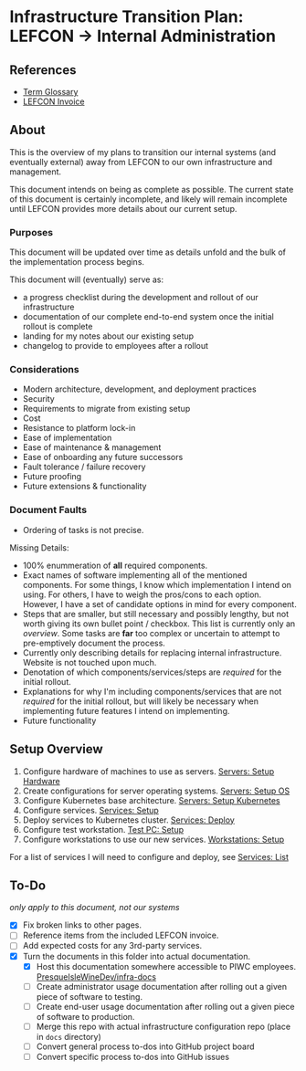 # Infrastructure Transition Plan: LEFCON -> Internal Administration

## References

- [Term Glossary](./glossary.md)
- [LEFCON Invoice](./invoice-lefcon-monthly-feb23.pdf)

## About

This is the overview of my plans to transition our internal systems (and eventually external) away from LEFCON to our own infrastructure and management.

This document intends on being as complete as possible.
The current state of this document is certainly incomplete, and likely will remain incomplete until LEFCON provides more details about our current setup.

### Purposes

This document will be updated over time as details unfold and the bulk of the implementation process begins.

This document will (eventually) serve as:

- a progress checklist during the development and rollout of our infrastructure
- documentation of our complete end-to-end system once the initial rollout is complete
- landing for my notes about our existing setup
- changelog to provide to employees after a rollout

### Considerations

- Modern architecture, development, and deployment practices
- Security
- Requirements to migrate from existing setup
- Cost
- Resistance to platform lock-in
- Ease of implementation
- Ease of maintenance & management
- Ease of onboarding any future successors
- Fault tolerance / failure recovery
- Future proofing
- Future extensions & functionality

### Document Faults

- Ordering of tasks is not precise.

Missing Details:

- 100% enummeration of **all** required components.
- Exact names of software implementing all of the mentioned components. For some things, I know which implementation I intend on using. For others, I have to weigh the pros/cons to each option. However, I have a set of candidate options in mind for every component.
- Steps that are smaller, but still necessary and possibly lengthy, but not worth giving its own bullet point / checkbox. This list is currently only an *overview*. Some tasks are **far** too complex or uncertain to attempt to pre-emptively document the process.
- Currently only describing details for replacing internal infrastructure. Website is not touched upon much.
- Denotation of which components/services/steps are *required* for the initial rollout.
- Explanations for why I'm including components/services that are not *required* for the initial rollout, but will likely be necessary when implementing future features I intend on implementing.
- Future functionality



## Setup Overview

1. Configure hardware of machines to use as servers.   [Servers: Setup Hardware](./kubernetes-hardware-setup.md)
2. Create configurations for server operating systems. [Servers: Setup OS](./kubernetes-operating-system-setup.md)
3. Configure Kubernetes base architecture.             [Servers: Setup Kubernetes](./kubernetes-architecture.md)
4. Configure services.                                 [Services: Setup](./services-setup.md)
5. Deploy services to Kubernetes cluster.              [Services: Deploy](./services-deploy.md)
6. Configure test workstation.                         [Test PC: Setup](./workstation-testing.md)
7. Configure workstations to use our new services.     [Workstations: Setup](./workstation-setup.md)

For a list of services I will need to configure and deploy, see [Services: List](./services-list.md)

## To-Do

*only apply to this document, not our systems*

- [X] Fix broken links to other pages.
- [ ] Reference items from the included LEFCON invoice.
- [ ] Add expected costs for any 3rd-party services.
- [X] Turn the documents in this folder into actual documentation.
  - [X] Host this documentation somewhere accessible to PIWC employees. [PresqueIsleWineDev/infra-docs](https://github.com/PresqueIsleWineDev/infra-docs)
  - [ ] Create administrator usage documentation after rolling out a given piece of software to testing.
  - [ ] Create end-user usage documentation after rolling out a given piece of software to production.
  - [ ] Merge this repo with actual infrastructure configuration repo (place in `docs` directory)
  - [ ] Convert general process to-dos into GitHub project board
  - [ ] Convert specific process to-dos into GitHub issues
